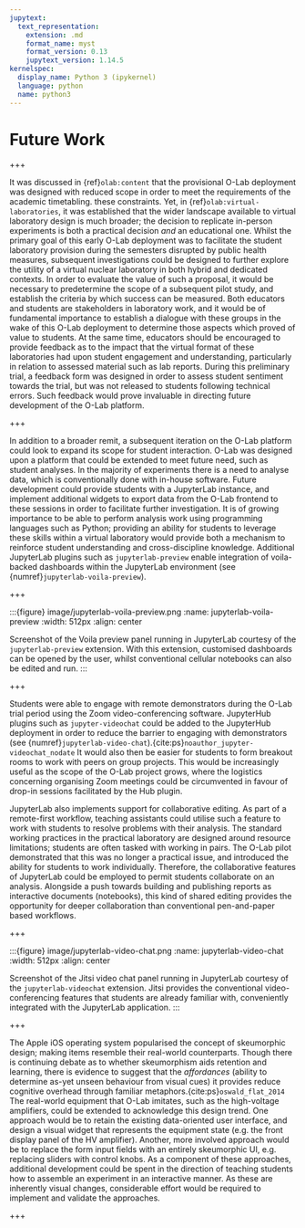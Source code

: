 ```yaml
---
jupytext:
  text_representation:
    extension: .md
    format_name: myst
    format_version: 0.13
    jupytext_version: 1.14.5
kernelspec:
  display_name: Python 3 (ipykernel)
  language: python
  name: python3
---
```


# Future Work

+++

It was discussed in {ref}`olab:content` that the provisional O-Lab deployment was designed with reduced scope in order to meet the requirements of the academic timetabling. these constraints. Yet, in {ref}`olab:virtual-laboratories`, it was established that the wider landscape available to virtual laboratory design is much broader; the decision to replicate in-person experiments is both a practical decision _and_ an educational one. Whilst the primary goal of this early O-Lab deployment was to facilitate the student laboratory provision during the semesters disrupted by public health measures, subsequent investigations could be designed to further explore the utility of a virtual nuclear laboratory in both hybrid and dedicated contexts. In order to evaluate the value of such a proposal, it would be necessary to predetermine the scope of a subsequent pilot study, and establish the criteria by which success can be measured. Both educators and students are stakeholders in laboratory work, and it would be of fundamental importance to establish a dialogue with these groups in the wake of this O-Lab deployment to determine those aspects which proved of value to students. At the same time, educators should be encouraged to provide feedback as to the impact that the virtual format of these laboratories had upon student engagement and understanding, particularly in relation to assessed material such as lab reports. During this preliminary trial, a feedback form was designed in order to assess student sentiment towards the trial, but was not released to students following technical errors. Such feedback would prove invaluable in directing future development of the O-Lab platform.

+++

In addition to a broader remit, a subsequent iteration on the O-Lab platform could look to expand its scope for student interaction. O-Lab was designed upon a platform that could be extended to meet future need, such as student analyses. In the majority of experiments there is a need to analyse data, which is conventionally done with in-house software. Future development could provide students with a JupyterLab instance, and implement additional widgets to export data from the O-Lab frontend to these sessions in order to facilitate further investigation. It is of growing importance to be able to perform analysis work using programming languages such as Python; providing an ability for students to leverage these skills within a virtual laboratory would provide both a mechanism to reinforce student understanding and cross-discipline knowledge. Additional JupyterLab plugins such as `jupyterlab-preview` enable integration of voila-backed dashboards within the JupyterLab environment (see {numref}`jupyterlab-voila-preview`).

+++

:::{figure} image/jupyterlab-voila-preview.png
:name: jupyterlab-voila-preview
:width: 512px
:align: center

Screenshot of the Voila preview panel running in JupyterLab courtesy of the `jupyterlab-preview` extension. With this extension, customised dashboards can be opened by the user, whilst conventional cellular notebooks can also be edited and run.
:::

+++

Students were able to engage with remote demonstrators during the O-Lab trial period using the Zoom video-conferencing software. JupyterHub plugins such as `jupyter-videochat` could be added to the JupyterHub deployment in order to reduce the barrier to engaging with demonstrators (see {numref}`jupyterlab-video-chat`).{cite:ps}`noauthor_jupyter-videochat_nodate` It would also then be easier for students to form breakout rooms to work with peers on group projects. This would be increasingly useful as the scope of the O-Lab project grows, where the logistics concerning organising Zoom meetings could be circumvented in favour of drop-in sessions facilitated by the Hub plugin.

JupyterLab also implements support for collaborative editing. As part of a remote-first workflow, teaching assistants could utilise such a feature to work with students to resolve problems with their analysis. The standard working practices in the practical laboratory are designed around resource limitations; students are often tasked with working in pairs. The O-Lab pilot demonstrated that this was no longer a practical issue, and introduced the ability for students to work individually. Therefore, the collaborative features of JupyterLab could be employed to permit students collaborate on an analysis. Alongside a push towards building and publishing reports as interactive documents (notebooks), this kind of shared editing provides the opportunity for deeper collaboration than conventional pen-and-paper based workflows.

+++

:::{figure} image/jupyterlab-video-chat.png
:name: jupyterlab-video-chat
:width: 512px
:align: center

Screenshot of the Jitsi video chat panel running in JupyterLab courtesy of the `jupyterlab-videochat` extension. Jitsi provides the conventional video-conferencing features that students are already familiar with, conveniently integrated with the JupyterLab application. 
:::

+++

The Apple iOS operating system popularised the concept of skeumorphic design; making items resemble their real-world counterparts. Though there is continuing debate as to whether skeumorphism aids retention and learning, there is evidence to suggest that the _affordances_ (ability to determine as-yet unseen behaviour from visual cues) it provides reduce cognitive overhead through familiar metaphors.{cite:ps}`oswald_flat_2014` The real-world equipment that O-Lab imitates, such as the high-voltage amplifiers, could be extended to acknowledge this design trend. One approach would be to retain the existing data-oriented user interface, and design a visual widget that represents the equipment state (e.g. the front display panel of the HV amplifier). Another, more involved approach would be to replace the form input fields with an entirely skeumorphic UI, e.g. replacing sliders with control knobs. As a component of these approaches, additional development could be spent in the direction of teaching students how to assemble an experiment in an interactive manner. As these are inherently visual changes, considerable effort would be required to implement and validate the approaches.

+++

<!-- - Jitsi integration
- JupyterLab breakout
- Collaborative JupyterHub
- skeumorphism with UX, or skeumorphic view of sliders?
- Dead time -->
